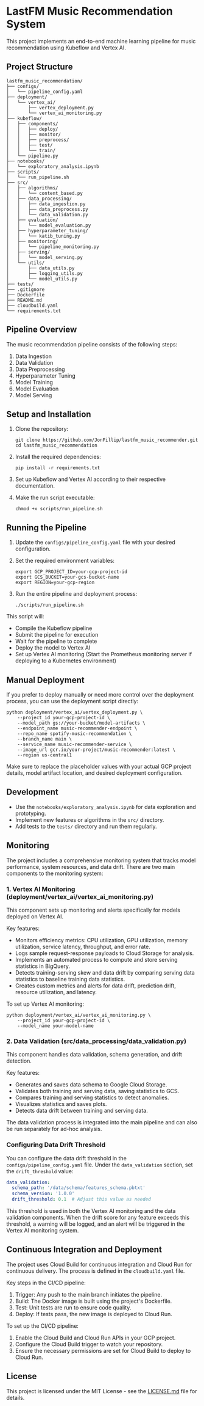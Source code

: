 # LastFM Music Recommendation System

This project implements an end-to-end machine learning pipeline for music recommendation using Kubeflow and Vertex AI.

## Project Structure

```
lastfm_music_recommendation/
├── configs/
│   └── pipeline_config.yaml
├── deployment/
│   └── vertex_ai/
│       ├── vertex_deployment.py
│       └── vertex_ai_monitoring.py
├── kubeflow/
│   ├── components/
│   │   ├── deploy/
│   │   ├── monitor/
│   │   ├── preprocess/
│   │   ├── test/
│   │   └── train/
│   └── pipeline.py
├── notebooks/
│   └── exploratory_analysis.ipynb
├── scripts/
│   └── run_pipeline.sh
├── src/
│   ├── algorithms/
│   │   └── content_based.py
│   ├── data_processing/
│   │   ├── data_ingestion.py
│   │   ├── data_preprocess.py
│   │   └── data_validation.py
│   ├── evaluation/
│   │   └── model_evaluation.py
│   ├── hyperparameter_tuning/
│   │   └── katib_tuning.py
│   ├── monitoring/
│   │   └── pipeline_monitoring.py
│   ├── serving/
│   │   └── model_serving.py
│   └── utils/
│       ├── data_utils.py
│       ├── logging_utils.py
│       └── model_utils.py
├── tests/
├── .gitignore
├── Dockerfile
├── README.md
├── cloudbuild.yaml
└── requirements.txt
```

## Pipeline Overview

The music recommendation pipeline consists of the following steps:

1. Data Ingestion
2. Data Validation
3. Data Preprocessing
4. Hyperparameter Tuning
5. Model Training
6. Model Evaluation
7. Model Serving

## Setup and Installation

1. Clone the repository:
   ```
   git clone https://github.com/JonFillip/lastfm_music_recommender.git
   cd lastfm_music_recommendation
   ```

2. Install the required dependencies:
   ```
   pip install -r requirements.txt
   ```

3. Set up Kubeflow and Vertex AI according to their respective documentation.

4. Make the run script executable:
   ```
   chmod +x scripts/run_pipeline.sh
   ```

## Running the Pipeline

1. Update the `configs/pipeline_config.yaml` file with your desired configuration.

2. Set the required environment variables:
   ```
   export GCP_PROJECT_ID=your-gcp-project-id
   export GCS_BUCKET=your-gcs-bucket-name
   export REGION=your-gcp-region
   ```

3. Run the entire pipeline and deployment process:
   ```
   ./scripts/run_pipeline.sh
   ```

This script will:
- Compile the Kubeflow pipeline
- Submit the pipeline for execution
- Wait for the pipeline to complete
- Deploy the model to Vertex AI
- Set up Vertex AI monitoring (Start the Prometheus monitoring server if deploying to a Kubernetes environment)

## Manual Deployment

If you prefer to deploy manually or need more control over the deployment process, you can use the deployment script directly:

```
python deployment/vertex_ai/vertex_deployment.py \
    --project_id your-gcp-project-id \
    --model_path gs://your-bucket/model-artifacts \
    --endpoint_name music-recommender-endpoint \
    --repo_name spotify-music-recommendation \
    --branch_name main \
    --service_name music-recommender-service \
    --image_url gcr.io/your-project/music-recommender:latest \
    --region us-central1
```

Make sure to replace the placeholder values with your actual GCP project details, model artifact location, and desired deployment configuration.

## Development

- Use the `notebooks/exploratory_analysis.ipynb` for data exploration and prototyping.
- Implement new features or algorithms in the `src/` directory.
- Add tests to the `tests/` directory and run them regularly.

## Monitoring

The project includes a comprehensive monitoring system that tracks model performance, system resources, and data drift. There are two main components to the monitoring system:

### 1. Vertex AI Monitoring (deployment/vertex_ai/vertex_ai_monitoring.py)

This component sets up monitoring and alerts specifically for models deployed on Vertex AI.

Key features:
- Monitors efficiency metrics: CPU utilization, GPU utilization, memory utilization, service latency, throughput, and error rate.
- Logs sample request-response payloads to Cloud Storage for analysis.
- Implements an automated process to compute and store serving statistics in BigQuery.
- Detects training-serving skew and data drift by comparing serving data statistics to baseline training data statistics.
- Creates custom metrics and alerts for data drift, prediction drift, resource utilization, and latency.

To set up Vertex AI monitoring:

```
python deployment/vertex_ai/vertex_ai_monitoring.py \
    --project_id your-gcp-project-id \
    --model_name your-model-name
```

### 2. Data Validation (src/data_processing/data_validation.py)

This component handles data validation, schema generation, and drift detection.

Key features:
- Generates and saves data schema to Google Cloud Storage.
- Validates both training and serving data, saving statistics to GCS.
- Compares training and serving statistics to detect anomalies.
- Visualizes statistics and saves plots.
- Detects data drift between training and serving data.

The data validation process is integrated into the main pipeline and can also be run separately for ad-hoc analysis.

### Configuring Data Drift Threshold

You can configure the data drift threshold in the `configs/pipeline_config.yaml` file. Under the `data_validation` section, set the `drift_threshold` value:

```yaml
data_validation:
  schema_path: '/data/schema/features_schema.pbtxt'
  schema_version: '1.0.0'
  drift_threshold: 0.1  # Adjust this value as needed
```

This threshold is used in both the Vertex AI monitoring and the data validation components. When the drift score for any feature exceeds this threshold, a warning will be logged, and an alert will be triggered in the Vertex AI monitoring system.

## Continuous Integration and Deployment

The project uses Cloud Build for continuous integration and Cloud Run for continuous delivery. The process is defined in the `cloudbuild.yaml` file.

Key steps in the CI/CD pipeline:
1. Trigger: Any push to the main branch initiates the pipeline.
2. Build: The Docker image is built using the project's Dockerfile.
3. Test: Unit tests are run to ensure code quality.
4. Deploy: If tests pass, the new image is deployed to Cloud Run.

To set up the CI/CD pipeline:
1. Enable the Cloud Build and Cloud Run APIs in your GCP project.
2. Configure the Cloud Build trigger to watch your repository.
3. Ensure the necessary permissions are set for Cloud Build to deploy to Cloud Run.

## License

This project is licensed under the MIT License - see the [LICENSE.md](LICENSE.md) file for details.
